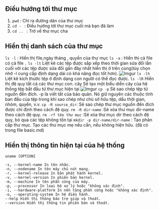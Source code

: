 ## Điều hướng tới thư mục ##
1. `pwd` : Chỉ ra đường dãn của thư mục
2. `cd - ` : Điều hướng tới thư mục cuối mà bạn đã làm
3. `cd .. ` : Trờ về thư mục cha
## Hiển thị danh sách của thư mục ##

`ls -l` : Hiển thị file,ngày tháng , quyền của thư mục
`ls -a` : Hiển thị cả file có cả file `.`
`ls -lt` Liệt kê các tệp được sắp xếp theo thời gian sửa đổi lần cuối với các tệp được sửa đổi gần đây nhất hiển thị ở trên cùng(tùy chọn nhớ -l cung cấp định dạng dài có khả năng đọc tốt hơn).
![Imgur](https://i.imgur.com/ulO77LD.png)
`ls -lh` Liệt kê kích thước tệp ở định dạng con người có thể đọc được.
`ls -lR` Hiển thị đệ quy tất cả các thư mục con.
cây Sẽ tạo một biểu diễn cây của hệ thống tệp bắt đầu từ thư mục hiện tại
![Imgur](https://i.imgur.com/xaxxIlb.png)
`cp -p`
Sẽ sao chép tệp từ nguồn đến đích. -p là viết tắt của bảo quản. Nó
giữ nguyên các thuộc tính ban đầu của tệp trong khi sao chép như chủ sở hữu tệp, dấu thời gian,
nhóm, quyền, v.v.
`cp -R source_dir`: Sẽ sao chép thư mục nguồn đến đích được chỉ định theo cách đệ quy.
`rm -R dir-name` :Sẽ xóa thư mục dir-name theo cách đệ quy.
`rm -rf tên thư mục` :Sẽ xóa thư mục dir theo cách đệ quy, bỏ qua các tệp không tồn tại 
`mkdir -p dir-name/dir-name` : Tạo phân cấp thư mục. Tạo các thư mục mẹ nếu cần, nếu không
hiện hữu.
(đã có trong file basic.md)

## Hiển thị thông tin hiện tại của hệ thống
`uname [OPTION]`
```
-s, --kernel-name In tên nhân.
-n, --nodename In tên máy chủ nút mạng.
-r, --kernel-release In bản phát hành kernel.
-v, --kernel-version In phiên bản kernel.
-m, --machine In tên phần cứng của máy.
-p, --processor In loại bộ xử lý hoặc "không xác định".
-i, --hardware-platform In nền tảng phần cứng hoặc "không xác định".
-o, --operating-system In hệ điều hành.
--help Hiển thị thông báo trợ giúp và thoát.
--version Hiển thị thông tin phiên bản và thoát.
```

